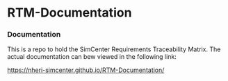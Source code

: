 # RTM-Documentation

### Documentation

This is a repo to hold the SimCenter Requirements Traceability Matrix. The actual documentation can bew viewed in the following link:

https://nheri-simcenter.github.io/RTM-Documentation/
